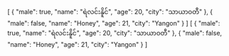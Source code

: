 [
  {
    "male": true,
    "name": "ရဲလင်းနိူင်",
    "age": 20,
    "city": "သာယာ၀တီ"
  },
  {
    "male": false,
    "name": "Honey",
    "age": 21,
    "city": "Yangon"
  }
]
[
  {
    "male": true,
    "name": "ရဲလင်းနိူင်",
    "age": 20,
    "city": "သာယာ၀တီ"
  },
  {
    "male": false,
    "name": "Honey",
    "age": 21,
    "city": "Yangon"
  }
]
